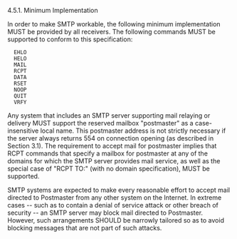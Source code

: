 4.5.1.  Minimum Implementation

   In order to make SMTP workable, the following minimum implementation
   MUST be provided by all receivers.  The following commands MUST be
   supported to conform to this specification:

      EHLO
      HELO
      MAIL
      RCPT
      DATA
      RSET
      NOOP
      QUIT
      VRFY

   Any system that includes an SMTP server supporting mail relaying or
   delivery MUST support the reserved mailbox "postmaster" as a case-
   insensitive local name.  This postmaster address is not strictly
   necessary if the server always returns 554 on connection opening (as
   described in Section 3.1).  The requirement to accept mail for
   postmaster implies that RCPT commands that specify a mailbox for
   postmaster at any of the domains for which the SMTP server provides
   mail service, as well as the special case of "RCPT TO:<Postmaster>"
   (with no domain specification), MUST be supported.

   SMTP systems are expected to make every reasonable effort to accept
   mail directed to Postmaster from any other system on the Internet.
   In extreme cases -- such as to contain a denial of service attack or
   other breach of security -- an SMTP server may block mail directed to
   Postmaster.  However, such arrangements SHOULD be narrowly tailored
   so as to avoid blocking messages that are not part of such attacks.


